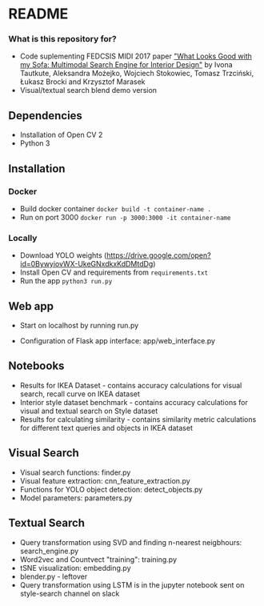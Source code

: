 # README #

### What is this repository for? ###

* Code suplementing FEDCSIS MIDI 2017 paper ["What Looks Good with my Sofa: Multimodal Search Engine for Interior Design"](https://arxiv.org/abs/1707.06907) by Ivona Tautkute, Aleksandra Możejko, Wojciech Stokowiec, Tomasz Trzciński, Łukasz Brocki and Krzysztof Marasek
* Visual/textual search blend demo version

## Dependencies ##

* Installation of Open CV 2
* Python 3

## Installation ##

### Docker ###

* Build docker container `docker build -t container-name .`
* Run on port 3000 `docker run -p 3000:3000 -it container-name`

### Locally ###

* Download YOLO weights (https://drive.google.com/open?id=0BywyiovWX-UkeGNxdkxKdDMtdDg)
* Install Open CV and requirements from `requirements.txt`
* Run the app `python3 run.py`

## Web app ##
* Start on localhost by running run.py

* Configuration of Flask app interface: app/web_interface.py


## Notebooks ##

* Results for IKEA Dataset - contains accuracy calculations for visual search, recall curve on IKEA dataset
* Interior style dataset benchmark - contains accuracy calculations for visual and textual search on Style dataset
* Results for calculating similarity - contains similarity metric calculations for different text queries and objects in IKEA dataset

## Visual Search ##

* Visual search functions: finder.py
* Visual feature extraction: cnn_feature_extraction.py
* Functions for YOLO object detection: detect_objects.py
* Model parameters: parameters.py

## Textual Search ##
* Query transformation using SVD and finding n-nearest neigbhours: search_engine.py
* Word2vec and Countvect "training": training.py
* tSNE visualization: embedding.py
* blender.py - leftover
* Query transformation using LSTM is in the jupyter notebook sent on style-search channel on slack
